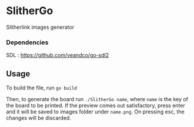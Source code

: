 # SlitherGo
Slitherlink images generator

### Dependencies
SDL : https://github.com/veandco/go-sdl2

## Usage

To build the file, run `go build`

Then, to generate the board run `./SlitherGo name`, where `name` is the key of the board to be printed. If the preview comes out satisfactory, press enter and it will be saved to images folder under `name.png`. On pressing esc, the changes will be discarded.